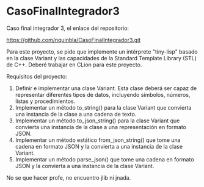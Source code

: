 # CasoFinalIntegrador3
Caso final integrador 3, el enlace del repositorio:

https://github.com/nquinbla/CasoFinalIntegrador3.git

Para este proyecto, se pide que implemente un intérprete "tiny-lisp" basado en la clase Variant y las capacidades de la Standard Template Library (STL) de C++. Deberé trabajar en CLion para este proyecto.

Requisitos del proyecto:

1. Definir e implementar una clase Variant. Esta clase deberá ser capaz de representar diferentes tipos de datos, incluyendo símbolos, números, listas y procedimientos.
2. Implementar un método to_string() para la clase Variant que convierta una instancia de la clase a una cadena de texto.
3. Implementar un método to_json_string() para la clase Variant que convierta una instancia de la clase a una representación en formato JSON.
4. Implementar un método estático from_json_string() que tome una cadena en formato JSON y la convierta a una instancia de la clase Variant.
5. Implementar un método parse_json() que tome una cadena en formato JSON y la convierta a una instancia de la clase Variant.


No se que hacer profe, no encuentro jlib ni jnada.
